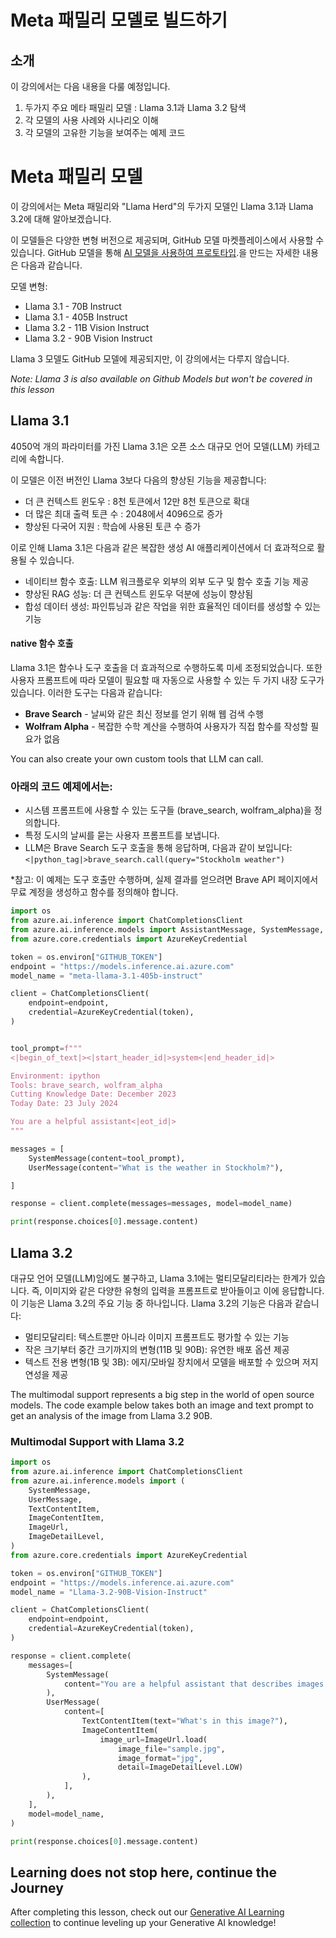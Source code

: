 # Meta 패밀리 모델로 빌드하기

## 소개 

이 강의에서는 다음 내용을 다룰 예정입니다.
1. 두가지 주요 메타 패밀리 모델 : Llama 3.1과 Llama 3.2 탐색
2. 각 모델의 사용 사례와 시나리오 이해
3. 각 모델의 고유한 기능을 보여주는 예제 코드

# Meta 패밀리 모델

 이 강의에서는 Meta 패밀리와 "Llama Herd"의 두가지 모델인 Llama 3.1과 Llama 3.2에 대해 알아보겠습니다. 
 
 이 모델들은 다양한 변형 버전으로 제공되며, GitHub 모델 마켓플레이스에서 사용할 수 있습니다. GitHub 모델을 통해 [AI 모델을 사용하여 프로토타입](https://docs.github.com/en/github-models/prototyping-with-ai-models?WT.mc_id=academic-105485-koreyst).을 만드는 자세한 내용은 다음과 같습니다.


모델 변형:
- Llama 3.1 - 70B Instruct
- Llama 3.1 - 405B Instruct
- Llama 3.2 - 11B Vision Instruct
- Llama 3.2 - 90B Vision Instruct

Llama 3 모델도 GitHub 모델에 제공되지만, 이 강의에서는 다루지 않습니다.

*Note: Llama 3 is also available on Github Models but won't be covered in this lesson*

## Llama 3.1

4050억 개의 파라미터를 가진 Llama 3.1은 오픈 소스 대규모 언어 모델(LLM) 카테고리에 속합니다.

이 모델은 이전 버전인 Llama 3보다 다음의  향상된 기능을 제공합니다:

- 더 큰 컨텍스트 윈도우 : 8천 토큰에서 12만 8천 토큰으로 확대
- 더 많은 최대 출력 토큰 수 : 2048에서 4096으로 증가
- 향상된 다국어 지원 : 학습에 사용된 토큰 수 증가

이로 인해 Llama 3.1은 다음과 같은 복잡한 생성 AI 애플리케이션에서 더 효과적으로 활용될 수 있습니다.

- 네이티브 함수 호출: LLM 워크플로우 외부의 외부 도구 및 함수 호출 기능 제공
- 향상된 RAG 성능: 더 큰 컨텍스트 윈도우 덕분에 성능이 향상됨
- 합성 데이터 생성: 파인튜닝과 같은 작업을 위한 효율적인 데이터를 생성할 수 있는 기능

#### native 함수 호출

Llama 3.1은 함수나 도구 호출을 더 효과적으로 수행하도록 미세 조정되었습니다. 또한 사용자 프롬프트에 따라 모델이 필요할 때 자동으로 사용할 수 있는 두 가지 내장 도구가 있습니다. 이러한 도구는 다음과 같습니다:
 
- **Brave Search** - 날씨와 같은 최신 정보를 얻기 위해 웹 검색 수행
- **Wolfram Alpha** - 복잡한 수학 계산을 수행하여 사용자가 직접 함수를 작성할 필요가 없음

You can also create your own custom tools that LLM can call. 

### 아래의 코드 예제에서는:

- 시스템 프롬프트에 사용할 수 있는 도구들 (brave_search, wolfram_alpha)을 정의합니다.
- 특정 도시의 날씨를 묻는 사용자 프롬프트를 보냅니다.
- LLM은 Brave Search 도구 호출을 통해 응답하며, 다음과 같이 보입니다: `<|python_tag|>brave_search.call(query="Stockholm weather")`

*참고: 이 예제는 도구 호출만 수행하며, 실제 결과를 얻으려면 Brave API 페이지에서 무료 계정을 생성하고 함수를 정의해야 합니다.

```python 
import os
from azure.ai.inference import ChatCompletionsClient
from azure.ai.inference.models import AssistantMessage, SystemMessage, UserMessage
from azure.core.credentials import AzureKeyCredential

token = os.environ["GITHUB_TOKEN"]
endpoint = "https://models.inference.ai.azure.com"
model_name = "meta-llama-3.1-405b-instruct"

client = ChatCompletionsClient(
    endpoint=endpoint,
    credential=AzureKeyCredential(token),
)


tool_prompt=f"""
<|begin_of_text|><|start_header_id|>system<|end_header_id|>

Environment: ipython
Tools: brave_search, wolfram_alpha
Cutting Knowledge Date: December 2023
Today Date: 23 July 2024

You are a helpful assistant<|eot_id|>
"""

messages = [
    SystemMessage(content=tool_prompt),
    UserMessage(content="What is the weather in Stockholm?"),

]

response = client.complete(messages=messages, model=model_name)

print(response.choices[0].message.content)
```

## Llama 3.2

대규모 언어 모델(LLM)임에도 불구하고, Llama 3.1에는 멀티모달리티라는 한계가 있습니다. 즉, 이미지와 같은 다양한 유형의 입력을 프롬프트로 받아들이고 이에 응답합니다. 이 기능은 Llama 3.2의 주요 기능 중 하나입니다. Llama 3.2의 기능은 다음과 같습니다:

- 멀티모달리티: 텍스트뿐만 아니라 이미지 프롬프트도 평가할 수 있는 기능
- 작은 크기부터 중간 크기까지의 변형(11B 및 90B): 유연한 배포 옵션 제공
- 텍스트 전용 변형(1B 및 3B): 에지/모바일 장치에서 모델을 배포할 수 있으며 저지연성을 제공

The multimodal support represents a big step in the world of open source models. The code example below takes both an image and text prompt to get an analysis of the image from Llama 3.2 90B. 


### Multimodal Support with Llama 3.2

```python 
import os
from azure.ai.inference import ChatCompletionsClient
from azure.ai.inference.models import (
    SystemMessage,
    UserMessage,
    TextContentItem,
    ImageContentItem,
    ImageUrl,
    ImageDetailLevel,
)
from azure.core.credentials import AzureKeyCredential

token = os.environ["GITHUB_TOKEN"]
endpoint = "https://models.inference.ai.azure.com"
model_name = "Llama-3.2-90B-Vision-Instruct"

client = ChatCompletionsClient(
    endpoint=endpoint,
    credential=AzureKeyCredential(token),
)

response = client.complete(
    messages=[
        SystemMessage(
            content="You are a helpful assistant that describes images in details."
        ),
        UserMessage(
            content=[
                TextContentItem(text="What's in this image?"),
                ImageContentItem(
                    image_url=ImageUrl.load(
                        image_file="sample.jpg",
                        image_format="jpg",
                        detail=ImageDetailLevel.LOW)
                ),
            ],
        ),
    ],
    model=model_name,
)

print(response.choices[0].message.content)
```

## Learning does not stop here, continue the Journey

After completing this lesson, check out our [Generative AI Learning collection](https://aka.ms/genai-collection?WT.mc_id=academic-105485-koreyst) to continue leveling up your Generative AI knowledge!







 











